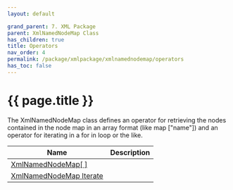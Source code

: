 ```yaml
---
layout: default

grand_parent: 7. XML Package
parent: XmlNamedNodeMap Class
has_children: true
title: Operators
nav_order: 4
permalink: /package/xmlpackage/xmlnamednodemap/operators
has_toc: false
---
```

# {{ page.title }}

The XmlNamedNodeMap class defines an operator for retrieving the nodes contained in the node map in an array format (like map ["name"]) and an operator for iterating in a for in loop or the like.

|Name       | Description |
|----------	|-------------|
| [XmlNamedNodeMap[ ]](/package/xmlpackage/xmlnamednodemap/operators/1) |  |
| [XmlNamedNodeMap Iterate](/package/xmlpackage/xmlnamednodemap/operators/2) |  |